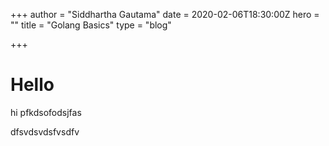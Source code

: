 +++
author = "Siddhartha Gautama"
date = 2020-02-06T18:30:00Z
hero = ""
title = "Golang Basics"
type = "blog"

+++
# Hello 

hi pfkdsofodsjfas

dfsvdsvdsfvsdfv 